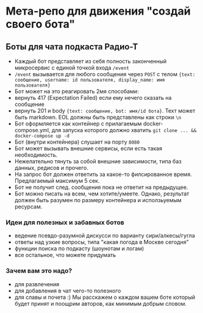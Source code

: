 # Мета-репо для движения "создай своего бота"

## Боты для чата подкаста Радио-Т

- Каждый бот представляет из себя полность законченный микросервис с единой точкой входа `/event`
- `/event` вызывается для любого сообщения через `POST` с телом `{text: сообщение, username: id пользователя, display_name: имя пользователя}`
- Бот может на это реагировать 2мя способами:
 - вернуть 417 (Expectation Failed) если ему нечего сказать на сообщение
 - вернуть 201 и body `{text: сообщение, bot: имя/id бота}`. Техт может быть markdown. EOL должны быть представлены как строки `\n`
- Бот оформляется как контейнер с прилагаемым docker-compose.yml, для запуска которого должно хватить `git clone ... && docker-compose up -d`
- Бот (внутри контейнера) слушает на порту `8080`
- Бот может вызывать внешние сервисы, если есть такая необходимость.
- Нежелательно тянуть за собой внешние зависимости, типа баз данных, редисов и прочего.
- На запрос бот должен ответить за какое-то филсированное время. Предлагаемый максимум 5 сек.
- Бот не получит след. сообщения пока не ответит на предыдущее.
- Бот можно писать на всем, чем хотите/умеете. Однако, результат должен быть разумен по размеру контейнера и исползьуемым ресурсам.

### Идеи для полезных и забавных ботов
- ведение псевдо-разумной дискусси по варианту сири/алкесы/гугла
- ответы над узкие вопросы, типа "какая погода в Москве сегодня"
- функции поиска по подкасту (шоунотам и логам)
- все остальное, что можете придумать

### Зачем вам это надо?
- для развлечения
- для добавления в чат чего-то полезного
- для славы и почета :) Мы расскажем о каждом вашем боте который будет принят и поощрим авторов, как минимым добрым словом.
